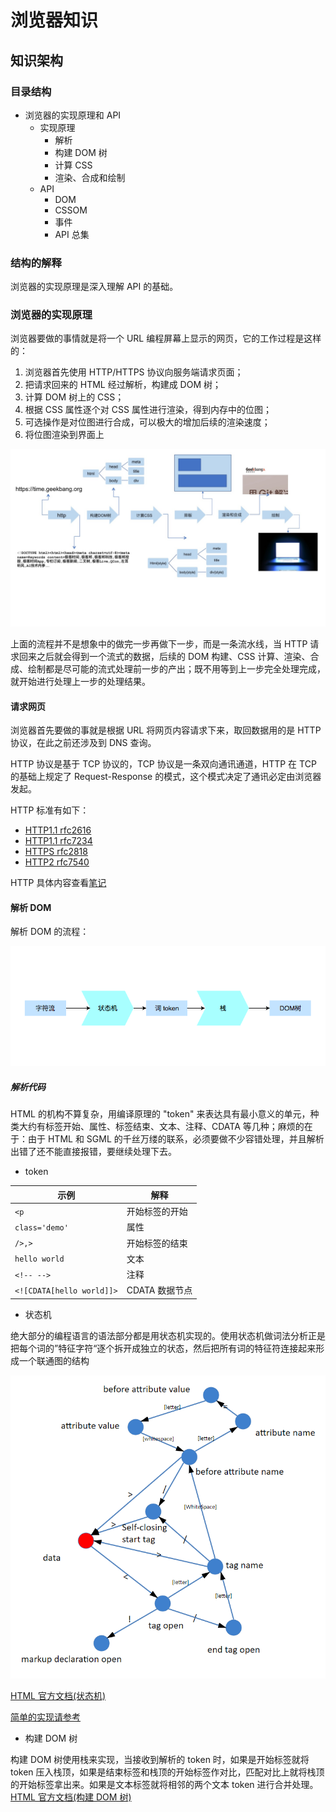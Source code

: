 # 浏览器知识

## 知识架构

### 目录结构

- 浏览器的实现原理和 API
  - 实现原理
    - 解析
    - 构建 DOM 树
    - 计算 CSS
    - 渲染、合成和绘制
  - API
    - DOM
    - CSSOM
    - 事件
    - API 总集

### 结构的解释

浏览器的实现原理是深入理解 API 的基础。

### 浏览器的实现原理

浏览器要做的事情就是将一个 URL 编程屏幕上显示的网页，它的工作过程是这样的：

1. 浏览器首先使用 HTTP/HTTPS 协议向服务端请求页面；
2. 把请求回来的 HTML 经过解析，构建成 DOM 树；
3. 计算 DOM 树上的 CSS；
4. 根据 CSS 属性逐个对 CSS 属性进行渲染，得到内存中的位图；
5. 可选操作是对位图进行合成，可以极大的增加后续的渲染速度；
6. 将位图渲染到界面上

![流程示例](./fromURLtoInterface.jpg)

上面的流程并不是想象中的做完一步再做下一步，而是一条流水线，当 HTTP 请求回来之后就会得到一个流式的数据，后续的 DOM 构建、CSS 计算、渲染、合成、绘制都是尽可能的流式处理前一步的产出；既不用等到上一步完全处理完成，就开始进行处理上一步的处理结果。

#### 请求网页

浏览器首先要做的事就是根据 URL 将网页内容请求下来，取回数据用的是 HTTP 协议，在此之前还涉及到 DNS 查询。

HTTP 协议是基于 TCP 协议的，TCP 协议是一条双向通讯通道，HTTP 在 TCP 的基础上规定了 Request-Response 的模式，这个模式决定了通讯必定由浏览器发起。

HTTP 标准有如下：

- [HTTP1.1 rfc2616](https://tools.ietf.org/html/rfc2616)
- [HTTP1.1 rfc7234](https://tools.ietf.org/html/rfc7234)
- [HTTPS rfc2818](https://tools.ietf.org/html/rfc2818)
- [HTTP2 rfc7540](https://tools.ietf.org/html/rfc7540)

HTTP 具体内容查看[笔记](../../../NetworkProtocol/HTTP.md)

#### 解析 DOM

解析 DOM 的流程：

![解析 DOM 的流程](./parseDom.png)

##### 解析代码

HTML 的机构不算复杂，用编译原理的 "token" 来表达具有最小意义的单元，种类大约有标签开始、属性、标签结束、文本、注释、CDATA 等几种；麻烦的在于：由于 HTML 和 SGML 的千丝万缕的联系，必须要做不少容错处理，并且解析出错了还不能直接报错，要继续处理下去。

- token

| 示例                      | 解释           |
| ------------------------- | -------------- |
| `<p`                      | 开始标签的开始 |
| `class='demo'`            | 属性           |
| `/>,>`                    | 开始标签的结束 |
| `hello world`             | 文本           |
| `<!-- -->`                | 注释           |
| `<![CDATA[hello world]]>` | CDATA 数据节点 |

- 状态机

绝大部分的编程语言的语法部分都是用状态机实现的。使用状态机做词法分析正是把每个词的”特征字符“逐个拆开成独立的状态，然后把所有词的特征符连接起来形成一个联通图的结构

![状态机](./state-machine.png)

[HTML 官方文档(状态机)](https://html.spec.whatwg.org/multipage/parsing.html#data-state)

[简单的实现请参考](https://github.com/aimergenge/toy-html-parser)

- 构建 DOM 树

构建 DOM 树使用栈来实现，当接收到解析的 token 时，如果是开始标签就将 token 压入栈顶，如果是结束标签和栈顶的开始标签作对比，匹配对比上就将栈顶的开始标签拿出来。如果是文本标签就将相邻的两个文本 token 进行合并处理。
[HTML 官方文档(构建 DOM 树)](https://w3c.github.io/html/syntax.html#tree-construction)
